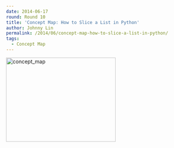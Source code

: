 ```yaml
---
date: 2014-06-17
round: Round 10
title: 'Concept Map: How to Slice a List in Python'
author: Johnny Lin
permalink: /2014/06/concept-map-how-to-slice-a-list-in-python/
tags:
  - Concept Map
---
```

[<img class="alignnone size-medium wp-image-7718" alt="concept_map" src="http://teaching.software-carpentry.org/wp-content/uploads/2014/06/concept_map1-300x230.jpg" width="300" height="230" />][1]

 [1]: http://teaching.software-carpentry.org/wp-content/uploads/2014/06/concept_map1.jpg
